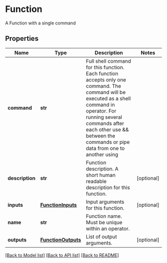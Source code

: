 # Function

A Function with a single command
## Properties
Name | Type | Description | Notes
------------ | ------------- | ------------- | -------------
**command** | **str** | Full shell command for this function. Each function accepts only one command. The command will be executed as a shell command in operator. For running several commands after each other use &amp;&amp; between the commands or pipe data from one to another using | | 
**description** | **str** | Function description. A short human readable description for this function. | [optional] 
**inputs** | [**FunctionInputs**](FunctionInputs.md) | Input arguments for this function. | [optional] 
**name** | **str** | Function name. Must be unique within an operator. | 
**outputs** | [**FunctionOutputs**](FunctionOutputs.md) | List of output arguments. | [optional] 

[[Back to Model list]](../README.md#documentation-for-models) [[Back to API list]](../README.md#documentation-for-api-endpoints) [[Back to README]](../README.md)


